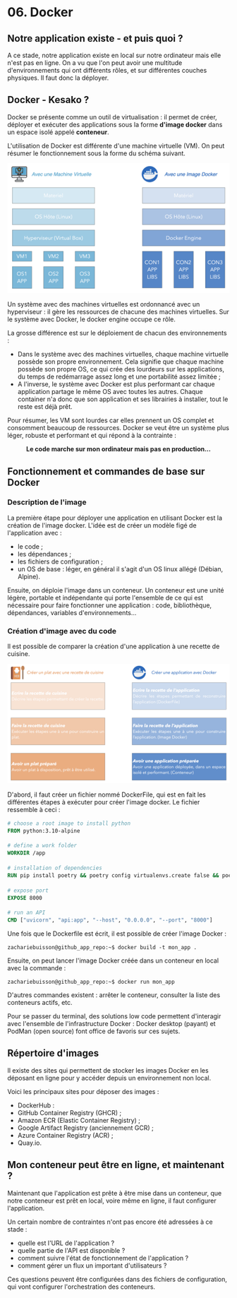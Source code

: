 # 06. Docker

## Notre application existe - et puis quoi ? 

A ce stade, notre application existe en local sur notre ordinateur mais elle n'est pas en ligne. On a vu que l'on peut avoir une multitude d'environnements qui ont différents rôles, et sur différentes couches physiques. Il faut donc la déployer.

## Docker - Kesako ? 

Docker se présente comme un outil de virtualisation : il permet de créer, déployer et exécuter des applications sous la forme **d'image docker** dans un espace isolé appelé **conteneur**.  

L'utilisation de Docker est différente d'une machine virtuelle (VM). On peut résumer le fonctionnement sous la forme du schéma suivant.

<p align="center">
  <img src="./resources/06_docker/docker_vs_vm.png" />
</p>

Un système avec des machines virtuelles est ordonnancé avec un hyperviseur : il gère les ressources de chacune des machines virtuelles. Sur le système avec Docker, le docker engine occupe ce rôle.

La grosse différence est sur le déploiement de chacun des environnements :
- Dans le système avec des machines virtuelles, chaque machine virtuelle possède son propre environnement. Cela signifie que chaque machine possède son propre OS, ce qui crée des lourdeurs sur les applications, du temps de redémarrage assez long et une portabilité assez limitée ;
- A l'inverse, le système avec Docker est plus performant car chaque application partage le même OS avec toutes les autres. Chaque container n'a donc que son application et ses librairies à installer, tout le reste est déjà prêt.

Pour résumer, les VM sont lourdes car elles prennent un OS complet et consomment beaucoup de ressources. Docker se veut être un système plus léger, robuste et performant et qui répond à la contrainte : 

<center><b>Le code marche sur mon ordinateur mais pas en production...</b></center>

## Fonctionnement et commandes de base sur Docker

### Description de l'image

La première étape pour déployer une application en utilisant Docker est la création de l'image docker. L'idée est de créer un modèle figé de l'application avec :
- le code ;
- les dépendances ;
- les fichiers de configuration ;
- un OS de base : léger, en général il s'agit d'un OS linux allégé (Débian, Alpine).

Ensuite, on déploie l'image dans un conteneur. Un conteneur est une unité légère, portable et indépendante qui porte l'ensemble de ce qui est nécessaire pour faire fonctionner une application : code, bibliothèque, dépendances, variables d'environnements...

### Création d'image avec du code

Il est possible de comparer la création d'une application à une recette de cuisine.

<p align="center">
  <img src="./resources/06_docker/recette_docker.png" />
</p>


D'abord, il faut créer un fichier nommé DockerFile, qui est en fait les différentes étapes à exécuter pour créer l'image docker. Le fichier ressemble à ceci : 

```dockerfile
# choose a root image to install python
FROM python:3.10-alpine

# define a work folder
WORKDIR /app

# installation of dependencies
RUN pip install poetry && poetry config virtualenvs.create false && poetry install

# expose port
EXPOSE 8000

# run an API
CMD ["uvicorn", "api:app", "--host", "0.0.0.0", "--port", "8000"]
```

Une fois que le Dockerfile est écrit, il est possible de créer l'image Docker :

```console
zachariebuisson@github_app_repo:~$ docker build -t mon_app .
```

Ensuite, on peut lancer l'image Docker créée dans un conteneur en local avec la commande :

```console
zachariebuisson@github_app_repo:~$ docker run mon_app
```

D'autres commandes existent : arrêter le conteneur, consulter la liste des conteneurs actifs, etc.

Pour se passer du terminal, des solutions low code permettent d'interagir avec l'ensemble de l'infrastructure Docker : Docker desktop (payant) et PodMan (open source) font office de favoris sur ces sujets. 

## Répertoire d'images

Il existe des sites qui permettent de stocker les images Docker en les déposant en ligne pour y accéder depuis un environnement non local.

Voici les principaux sites pour déposer des images :
- DockerHub :
- GitHub Container Registry (GHCR) ;
- Amazon ECR (Elastic Container Registry) ;
- Google Artifact Registry (anciennement GCR) ;
- Azure Container Registry (ACR) ;
- Quay.io.

## Mon conteneur peut être en ligne, et maintenant ? 

Maintenant que l'application est prête à être mise dans un conteneur, que notre conteneur est prêt en local, voire même en ligne, il faut configurer l'application. 

Un certain nombre de contraintes n'ont pas encore été adressées à ce stade : 
- quelle est l'URL de l'application ? 
- quelle partie de l'API est disponible ? 
- comment suivre l'état de fonctionnement de l'application ? 
- comment gérer un flux un important d'utilisateurs ? 

Ces questions peuvent être configurées dans des fichiers de configuration, qui vont configurer l'orchestration des conteneurs.

